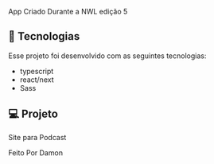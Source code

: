 App Criado Durante a NWL edição 5 

## 🚀 Tecnologias

Esse projeto foi desenvolvido com as seguintes tecnologias:


- typescript
- react/next
- Sass

## 💻 Projeto 

Site para Podcast 

Feito Por Damon 

